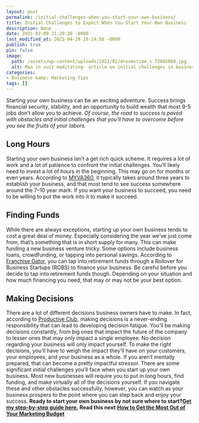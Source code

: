 ```yaml
---
layout: post
permalink: /initial-challenges-when-you-start-your-own-business/
title: Initial Challenges to Expect When You Start Your Own Business
description: None
date: 2021-02-09 21:29:38 -0000
last_modified_at: 2021-04-20 18:14:50 -0000
publish: true
pin: false
image:
  path: /assets/wp-content/uploads/2021/02/dreamstime_s_72085060.jpg
  alt: Man in suit meditating- article on initial challenges in business
categories:
- Business &amp; Marketing Tips
tags: []
---
```

Starting your own business can be an exciting adventure. Success brings financial security, stability, and an opportunity to build wealth that most 9-5 jobs don’t allow you to achieve.  _Of course, the road to success is paved with obstacles and initial challenges that you’ll have to overcome before you see the fruits of your labors._

## **Long Hours**

Starting your own business isn’t a get rich quick scheme. It requires a lot of work and a lot of patience to confront the initial challenges. You’ll likely need to invest a lot of hours in the beginning. This may go on for months or even years.  According to [MYVA360](https://myva360.com/), it typically takes around three years to establish your business, and that most tend to see success somewhere around the 7–10 year mark. If you want your business to succeed, you need to be willing to put the work into it to make it succeed.

## **Finding Funds**

While there are always exceptions, starting up your own business tends to cost a great deal of money. Especially considering the year we’ve just come from, that’s something that is in short supply for many. This can make funding a new business venture tricky. Some options include business loans, crowdfunding, or tapping into personal savings.  According to [Franchise Gator](https://www.franchisegator.com/), you can tap into retirement funds through a Rollover for Business Startups (ROBS) to finance your business. Be careful before you decide to tap into retirement funds though. Depending on your situation and how much financing you need, that may or may not be your best option.

## **Making Decisions**

There are a lot of different decisions business owners have to make. In fact, according to [Productive Club](https://productiveclub.com/), making decisions is a never-ending responsibility that can lead to developing decision fatigue. You’ll be making decisions constantly, from big ones that impact the future of the company to lesser ones that may only impact a single employee.  No decision regarding your business will only impact yourself. To make the right decisions, you’ll have to weigh the impact they’ll have on your customers, your employees, and your business as a whole. If you aren’t mentally prepared, that can become a pretty impactful stressor. There are some significant initial challenges you’ll face when you start up your own business. Most new businesses will require you to put in long hours, find funding, and make virtually all of the decisions yourself.  If you navigate these and other obstacles successfully, however, you can watch as your business prospers to the point where you can step back and enjoy your success. **Ready to start your own business by not sure where to start?[Get my step-by-step guide here.](https://go.katebagoy.com/ebook)** **Read this next:**[**How to Get the Most Out of Your Marketing Budget**](https://katebagoy.com/how-to-get-the-most-out-of-your-marketing-budget/)
